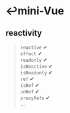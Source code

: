 # ↩mini-Vue

## reactivity

> `reactive` ✔   
> `effect` ✔  
> `readonly` ✔  
> `isReactive` ✔  
> `isReadonly` ✔  
> `ref` ✔  
> `isRef` ✔  
> `unRef` ✔  
> `proxyRefs` ✔  
> ...  
